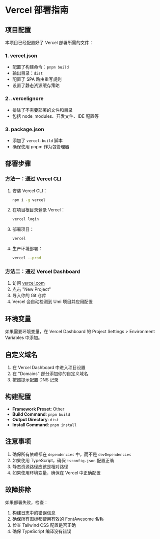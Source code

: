 # Vercel 部署指南

## 项目配置

本项目已经配置好了 Vercel 部署所需的文件：

### 1. vercel.json
- 配置了构建命令：`pnpm build`
- 输出目录：`dist`
- 配置了 SPA 路由重写规则
- 设置了静态资源缓存策略

### 2. .vercelignore
- 排除了不需要部署的文件和目录
- 包括 node_modules、开发文件、IDE 配置等

### 3. package.json
- 添加了 `vercel-build` 脚本
- 确保使用 pnpm 作为包管理器

## 部署步骤

### 方法一：通过 Vercel CLI
1. 安装 Vercel CLI：
   ```bash
   npm i -g vercel
   ```

2. 在项目根目录登录 Vercel：
   ```bash
   vercel login
   ```

3. 部署项目：
   ```bash
   vercel
   ```

4. 生产环境部署：
   ```bash
   vercel --prod
   ```

### 方法二：通过 Vercel Dashboard
1. 访问 [vercel.com](https://vercel.com)
2. 点击 "New Project"
3. 导入你的 Git 仓库
4. Vercel 会自动检测到 Umi 项目并应用配置

## 环境变量

如果需要环境变量，在 Vercel Dashboard 的 Project Settings > Environment Variables 中添加。

## 自定义域名

1. 在 Vercel Dashboard 中进入项目设置
2. 在 "Domains" 部分添加你的自定义域名
3. 按照提示配置 DNS 记录

## 构建配置

- **Framework Preset**: Other
- **Build Command**: `pnpm build`
- **Output Directory**: `dist`
- **Install Command**: `pnpm install`

## 注意事项

1. 确保所有依赖都在 `dependencies` 中，而不是 `devDependencies`
2. 如果使用 TypeScript，确保 `tsconfig.json` 配置正确
3. 静态资源路径应该是相对路径
4. 如果使用环境变量，确保在 Vercel 中正确配置

## 故障排除

如果部署失败，检查：
1. 构建日志中的错误信息
2. 确保所有图标都使用有效的 FontAwesome 名称
3. 检查 Tailwind CSS 配置是否正确
4. 确保 TypeScript 编译没有错误
